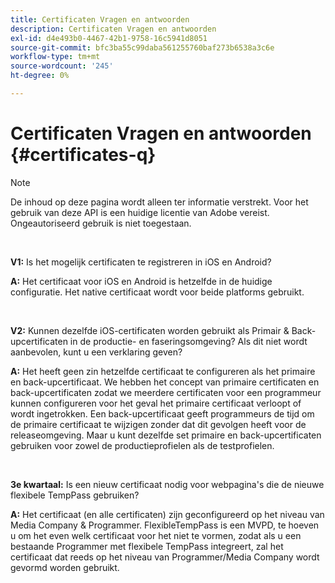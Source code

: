 ```yaml
---
title: Certificaten Vragen en antwoorden
description: Certificaten Vragen en antwoorden
exl-id: d4e493b0-4467-42b1-9758-16c5941d8051
source-git-commit: bfc3ba55c99daba561255760baf273b6538a3c6e
workflow-type: tm+mt
source-wordcount: '245'
ht-degree: 0%

---
```


# Certificaten Vragen en antwoorden {#certificates-q}

>[!NOTE]
>
>De inhoud op deze pagina wordt alleen ter informatie verstrekt. Voor het gebruik van deze API is een huidige licentie van Adobe vereist. Ongeautoriseerd gebruik is niet toegestaan.

</br>

**V1:** Is het mogelijk certificaten te registreren in iOS en Android?

**A:** Het certificaat voor iOS en Android is hetzelfde in de huidige configuratie. Het native certificaat wordt voor beide platforms gebruikt.

</br>

**V2:** Kunnen dezelfde iOS-certificaten worden gebruikt als Primair &amp; Back-upcertificaten in de productie- en faseringsomgeving? Als dit niet wordt aanbevolen, kunt u een verklaring geven?

**A:** Het heeft geen zin hetzelfde certificaat te configureren als het primaire en back-upcertificaat. We hebben het concept van primaire certificaten en back-upcertificaten zodat we meerdere certificaten voor een programmeur kunnen configureren voor het geval het primaire certificaat verloopt of wordt ingetrokken. Een back-upcertificaat geeft programmeurs de tijd om de primaire certificaat te wijzigen zonder dat dit gevolgen heeft voor de releaseomgeving. Maar u kunt dezelfde set primaire en back-upcertificaten gebruiken voor zowel de productieprofielen als de testprofielen.

</br>

**3e kwartaal:** Is een nieuw certificaat nodig voor webpagina&#39;s die de nieuwe flexibele TempPass gebruiken? 

**A:** Het certificaat (en alle certificaten) zijn geconfigureerd op het niveau van Media Company &amp; Programmer. FlexibleTempPass is een MVPD, te hoeven u om het even welk certificaat voor het niet te vormen, zodat als u een bestaande Programmer met flexibele TempPass integreert, zal het certificaat dat reeds op het niveau van Programmer/Media Company wordt gevormd worden gebruikt.
